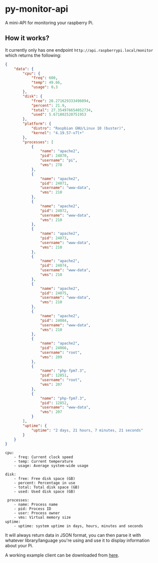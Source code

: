 # py-monitor-api

A mini-API for monitoring your raspberry Pi.

## How it works?

It currently only has one endpoint ```http://api.raspberrypi.local/monitor``` which returns the following:

```json
{
    "data": {
        "cpu": {
            "freq": 600,
            "temp": 49.66,
            "usage": 0.3
        },
        "disk": {
            "free": 20.271629333496094,
            "percent": 21.9,
            "total": 27.354976654052734,
            "used": 5.671802520751953
        },
        "platform": {
            "distro": "Raspbian GNU/Linux 10 (buster)",
            "kernel": "4.19.57-v7l+"
        },
        "processes": [
            {
                "name": "apache2",
                "pid": 24070,
                "username": "pi",
                "vms": 278
            },
            {
                "name": "apache2",
                "pid": 24071,
                "username": "www-data",
                "vms": 210
            },
            {
                "name": "apache2",
                "pid": 24072,
                "username": "www-data",
                "vms": 210
            },
            {
                "name": "apache2",
                "pid": 24073,
                "username": "www-data",
                "vms": 210
            },
            {
                "name": "apache2",
                "pid": 24074,
                "username": "www-data",
                "vms": 210
            },
            {
                "name": "apache2",
                "pid": 24075,
                "username": "www-data",
                "vms": 210
            },
            {
                "name": "apache2",
                "pid": 24084,
                "username": "www-data",
                "vms": 210
            },
            {
                "name": "apache2",
                "pid": 24066,
                "username": "root",
                "vms": 209
            },
            {
                "name": "php-fpm7.3",
                "pid": 12851,
                "username": "root",
                "vms": 207
            },
            {
                "name": "php-fpm7.3",
                "pid": 12852,
                "username": "www-data",
                "vms": 207
            }
        ],
        "uptime": {
            "uptime": "2 days, 21 hours, 7 minutes, 21 seconds"
        }
    }
}
```

```
cpu:
    - freq: Current clock speed
    - temp: Current temperature
    - usage: Average system-wide usage
    
disk:
    - free: Free disk space (GB)
    - percent: Percentage in use
    - total: Total disk space (GB)
    - used: Used disk space (GB)
    
 processes:
    - name: Process name
    - pid: Process ID
    - user: Process owner
    - vms: Virtual memory size
uptime:
    - uptime: system uptime in days, hours, minutes and seconds
```

It will always return data in JSON format, you can then parse it with whatever library/language you're using and use it to
display information about your Pi.
 
 A working example client can be downloaded from [here](https://github.com/cversyx/py-monitor).
